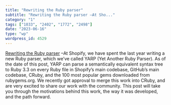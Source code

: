 ```yaml
---
title: "Rewriting the Ruby parser"
subtitle: "Rewriting the Ruby parser –At Sho..."
category: "1"
tags: ["1033", "2402", "1772", "2498"]
date: "2023-06-16"
type: "wp"
wordpress_id: 4529
---
```

[ Rewriting the Ruby parser](https://railsatscale.com/2023-06-12-rewriting-the-ruby-parser/) –At Shopify, we have spent the last year writing a new Ruby parser, which we’ve called YARP (Yet Another Ruby Parser). As of the date of this post, YARP can parse a semantically equivalent syntax tree to Ruby 3.3 on every Ruby file in Shopify’s main codebase, GitHub’s main codebase, CRuby, and the 100 most popular gems downloaded from rubygems.org. We recently got approval to merge this work into CRuby, and are very excited to share our work with the community. This post will take you through the motivations behind this work, the way it was developed, and the path forward.